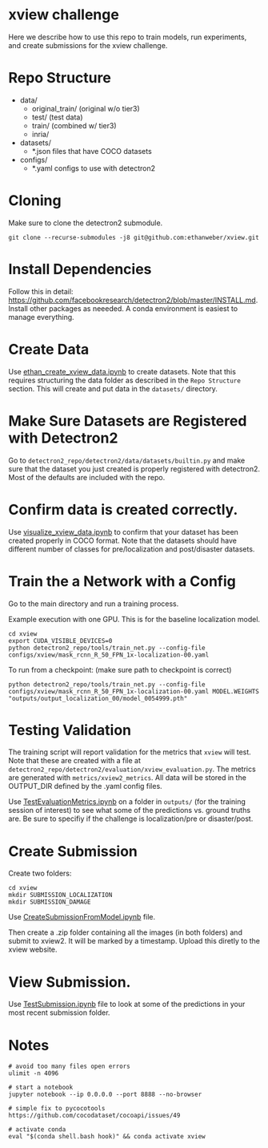 # xview challenge

Here we describe how to use this repo to train models, run experiments, and create submissions for the xview challenge.

# Repo Structure

- data/
    - original_train/ (original w/o tier3)
    - test/ (test data)
    - train/ (combined w/ tier3)
    - inria/
- datasets/
    - *.json files that have COCO datasets
- configs/
    - *.yaml configs to use with detectron2

# Cloning

Make sure to clone the detectron2 submodule.

`git clone --recurse-submodules -j8 git@github.com:ethanweber/xview.git`

# Install Dependencies

Follow this in detail: https://github.com/facebookresearch/detectron2/blob/master/INSTALL.md. Install other packages as neeeded. A conda environment is easiest to manage everything.

# Create Data

Use [ethan_create_xview_data.ipynb](ethan_create_xview_data.ipynb) to create datasets. Note that this requires structuring the data folder as described in the `Repo Structure` section. This will create and put data in the `datasets/` directory.

# Make Sure Datasets are Registered with Detectron2

Go to `detectron2_repo/detectron2/data/datasets/builtin.py` and make sure that the dataset you just created is properly registered with detectron2. Most of the defaults are included with the repo.

# Confirm data is created correctly.

Use [visualize_xview_data.ipynb](visualize_xview_data.ipynb) to confirm that your dataset has been created properly in COCO format. Note that the datasets should have different number of classes for pre/localization and post/disaster datasets.

# Train the a Network with a Config

Go to the main directory and run a training process.

Example execution with one GPU. This is for the baseline localization model.
```
cd xview
export CUDA_VISIBLE_DEVICES=0
python detectron2_repo/tools/train_net.py --config-file configs/xview/mask_rcnn_R_50_FPN_1x-localization-00.yaml
```

To run from a checkpoint: (make sure path to checkpoint is correct)
```
python detectron2_repo/tools/train_net.py --config-file configs/xview/mask_rcnn_R_50_FPN_1x-localization-00.yaml MODEL.WEIGHTS "outputs/output_localization_00/model_0054999.pth"
```

# Testing Validation

The training script will report validation for the metrics that `xview` will test. Note that these are created with a file at `detectron2_repo/detectron2/evaluation/xview_evaluation.py`. The metrics are generated with `metrics/xview2_metrics`. All data will be stored in the OUTPUT_DIR defined by the .yaml config files.

Use [TestEvaluationMetrics.ipynb](TestEvaluationMetrics.ipynb) on a folder in `outputs/` (for the training session of interest) to see what some of the predictions vs. ground truths are. Be sure to specifiy if the challenge is localization/pre or disaster/post.

# Create Submission

Create two folders:
```
cd xview
mkdir SUBMISSION_LOCALIZATION
mkdir SUBMISSION_DAMAGE
```

Use [CreateSubmissionFromModel.ipynb](CreateSubmissionFromModel.ipynb) file.

Then create a .zip folder containing all the images (in both folders) and submit to xview2. It will be marked by a timestamp. Upload this diretly to the xview website.

# View Submission.

Use [TestSubmission.ipynb](TestSubmission.ipynb) file to look at some of the predictions in your most recent submission folder.


# Notes

```
# avoid too many files open errors
ulimit -n 4096

# start a notebook
jupyter notebook --ip 0.0.0.0 --port 8888 --no-browser

# simple fix to pycocotools
https://github.com/cocodataset/cocoapi/issues/49

# activate conda
eval "$(conda shell.bash hook)" && conda activate xview
```